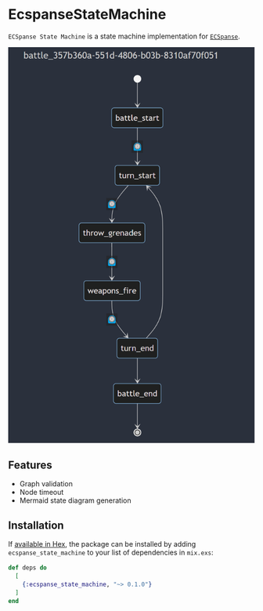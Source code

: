 # EcspanseStateMachine

<!-- MDOC !-->

`ECSpanse State Machine` is a state machine implementation for [`ECSpanse`](https://hexdocs.pm/ecspanse).

![Mermaid Chart](https://github.com/ketupia/ecspanse_state_machine/blob/127356360085810df51a5574f8d2a637002891d1/priv/static/images/sample_mermaid_chart.png)

<!-- MDOC !-->

## Features

- Graph validation
- Node timeout
- Mermaid state diagram generation

## Installation

If [available in Hex](https://hex.pm/docs/publish), the package can be installed
by adding `ecspanse_state_machine` to your list of dependencies in `mix.exs`:

```elixir
def deps do
  [
    {:ecspanse_state_machine, "~> 0.1.0"}
  ]
end
```
